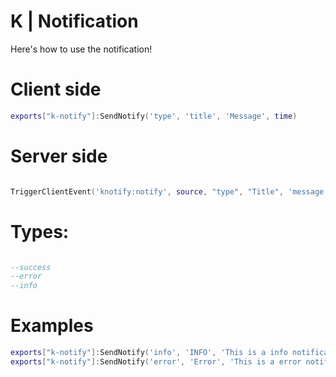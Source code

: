 # K | Notification
Here's how to use the notification!

# Client side

```lua
exports["k-notify"]:SendNotify('type', 'title', 'Message', time)

```

# Server side
```lua

TriggerClientEvent('knotify:notify', source, "type", "Title", 'message', time)

```

# Types:

```lua

--success
--error
--info

```

# Examples

```lua
exports["k-notify"]:SendNotify('info', 'INFO', 'This is a info notification', 5000)
exports["k-notify"]:SendNotify('error', 'Error', 'This is a error notification', 5000)

```
